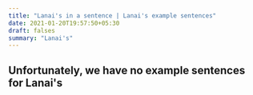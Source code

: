 ```yaml
---
title: "Lanai's in a sentence | Lanai's example sentences"
date: 2021-01-20T19:57:50+05:30
draft: falses
summary: "Lanai's"
---
```

## Unfortunately, we have no example sentences for Lanai's                 
